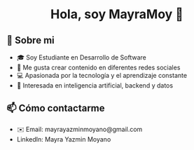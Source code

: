 <div align="center">
<h1 align="center">Hola, soy MayraMoy</a> 👋</h1>
</div>

## 👋 Sobre mi

<ul>
  <li>🎓 Soy Estudiante en Desarrollo de Software</li>
  <li>📲 Me gusta crear contenido en diferentes redes sociales</li>
  <li>💻 Apasionada por la tecnología y el aprendizaje constante</li>
  <li>🧠 Interesada en inteligencia artificial, backend y datos</li>
</ul>

## 📫 Cómo contactarme
<ul>
 <li>✉️ Email: mayrayazminmoyano@gmail.com</li>
 <li>LinkedIn: Mayra Yazmin Moyano</li>
</ul>
